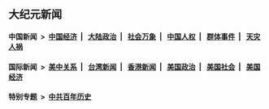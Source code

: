 ## 大纪元新闻

#### 中国新闻 &nbsp;>&nbsp; [中国经济](indexes/ncid283/README.md?06151645) &nbsp;| &nbsp; [大陆政治](indexes/ncid277/README.md?06151645) &nbsp;| &nbsp; [社会万象](indexes/ncid282/README.md?06151645) &nbsp;| &nbsp; [中国人权](indexes/ncid278/README.md?06151645) &nbsp;| &nbsp; [群体事件](indexes/ncid279/README.md?06151645) &nbsp;| &nbsp; [天灾人祸](indexes/ncid280/README.md?06151645)

#### 国际新闻 &nbsp;>&nbsp; [美中关系](indexes/nf1412576/README.md?06151645) &nbsp;| &nbsp; [台湾新闻](indexes/ncid1349361/README.md?06151645) &nbsp;| &nbsp; [香港新闻](indexes/ncid1349362/README.md?06151645) &nbsp;| &nbsp; [美国政治](indexes/ncid1078159/README.md?06151645) &nbsp;| &nbsp; [美国社会](indexes/ncid1078160/README.md?06151645) &nbsp;| &nbsp; [美国经济](indexes/ncid1078158/README.md?06151645)

#### 特别专题 &nbsp;>&nbsp; [中共百年历史](https://github.com/easy2view/epoch-special/blob/master/README.md?06151645)  
